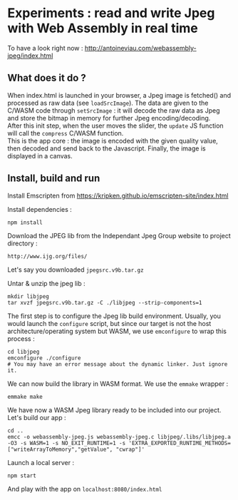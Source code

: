 # Experiments : read and write Jpeg with Web Assembly in real time

To have a look right now : http://antoineviau.com/webassembly-jpeg/index.html


## What does it do ? 
When index.html is launched in your browser, a Jpeg image is fetched() and processed as raw data (see `loadSrcImage`). The data are given to the C/WASM code through `setSrcImage` : it will decode the raw data as Jpeg and store the bitmap in memory for further Jpeg encoding/decoding.  
After this init step, when the user moves the slider, the `update` JS function will call the `compress` C/WASM function.  
This is the app core : the image is encoded with the given quality value, then decoded and send back to the Javascript. Finally, the image is displayed in a canvas.

## Install, build and run

Install Emscripten from https://kripken.github.io/emscripten-site/index.html  

Install dependencies : 

    npm install 

Download the JPEG lib from the Independant Jpeg Group website to project directory :

    http://www.ijg.org/files/

Let's say you downloaded `jpegsrc.v9b.tar.gz`

Untar & unzip the jpeg lib : 

    mkdir libjpeg
    tar xvzf jpegsrc.v9b.tar.gz -C ./libjpeg --strip-components=1

The first step is to configure the Jpeg lib build environment. Usually, you would launch the `configure` script, but since our target is not the host architecture/operating system but WASM, we use `emconfigure` to wrap this process : 

    cd libjpeg
    emconfigure ./configure
    # You may have an error message about the dynamic linker. Just ignore it.

We can now build the library in WASM format. We use the `emmake` wrapper : 
    
    emmake make

We have now a WASM Jpeg library ready to be included into our project.  
Let's build our app :

    cd ..
    emcc -o webassembly-jpeg.js webassembly-jpeg.c libjpeg/.libs/libjpeg.a -O3 -s WASM=1 -s NO_EXIT_RUNTIME=1 -s 'EXTRA_EXPORTED_RUNTIME_METHODS=["writeArrayToMemory","getValue", "cwrap"]' 


Launch a local server : 

    npm start

And play with the app on `localhost:8080/index.html`

